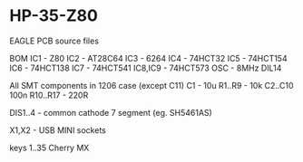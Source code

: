 # HP-35-Z80
EAGLE PCB source files

BOM
IC1 - Z80
IC2 - AT28C64
IC3 - 6264
IC4 - 74HCT32
IC5 - 74HCT154
IC6 - 74HCT138
IC7 - 74HCT541
IC8,IC9 - 74HCT573
OSC - 8MHz DIL14

All SMT components in 1206 case (except C11)
C1 - 10u 
R1..R9 - 10k 
C2..C10 100n
R10..R17 - 220R

DIS1..4 - common cathode 7 segment (eg. SH5461AS)

X1,X2 - USB MINI sockets

keys 1..35 Cherry MX

